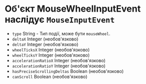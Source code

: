 # Об'єкт MouseWheelInputEvent наслідує `MouseInputEvent`

* `type` String - Тип події, може бути `mouseWheel`.
* `deltaX` Integer (необов'язково)
* `deltaY` Integer (необов'язково)
* `wheelTicksX` Integer (необов'язково)
* `wheelTicksY` Integer (необов'язково)
* `accelerationRatioX` Integer (необов'язково)
* `accelerationRatioY` Integer (необов'язково)
* `hasPreciseScrollingDeltas` Boolean (необов'язково)
* `canScroll` Boolean (необов'язково)
